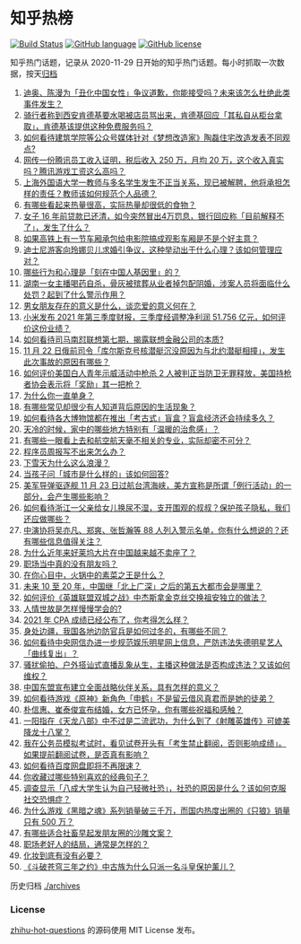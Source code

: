 # 知乎热榜
[![Build Status](https://github.com/ToWeLong/zhihu-hot-questions/workflows/CI/badge.svg)](https://github.com/ToWeLong/zhihu-hot-questions/actions)
[![GitHub language](https://img.shields.io/badge/language-golang-orange.svg)](https://golang.org/)
[![GitHub license](https://img.shields.io/github/license/ToWeLong/zhihu-hot-questions)](https://github.com/ToWeLong/zhihu-hot-questions/blob/main/LICENSE)

知乎热门话题，记录从 2020-11-29 日开始的知乎热门话题。每小时抓取一次数据，按天[归档](./archives)

<!-- BEGIN -->

1. [迪奥、陈漫为「丑化中国女性」争议道歉，你能接受吗？未来该怎么杜绝此类事件发生？](https://www.zhihu.com/question/501065108)
1. [骑行者称到西安肯德基要水喝被店员骂出来，肯德基回应「其私自从柜台拿取」，肯德基该提供这种免费服务吗？](https://www.zhihu.com/question/500813841)
1. [如何看待建筑学院等公众号媒体针对《梦想改造家》陶磊住宅改造发表不同观点?](https://www.zhihu.com/question/500865049)
1. [网传一份腾讯员工收入证明，税后收入 250 万，月均 20 万，这个收入真实吗？腾讯游戏工资这么高吗？](https://www.zhihu.com/question/500952531)
1. [上海外国语大学一教师与多名学生发生不正当关系，现已被解聘，他将承担怎样的责任？教师该如何规范个人品德？](https://www.zhihu.com/question/501019061)
1. [有哪些看起来热量很高，实际热量却很低的食物？](https://www.zhihu.com/question/359675190)
1. [女子 16 年前贷款已还清，如今突然冒出4万罚息，银行回应称「目前解释不了」，发生了什么？](https://www.zhihu.com/question/500603836)
1. [如果高铁上有一节车厢承包给电影院搞成观影车厢是不是个好主意？](https://www.zhihu.com/question/499915495)
1. [迪士尼游客向玲娜贝儿求婚引争议，这种举动出于什么心理？该如何管理应对？](https://www.zhihu.com/question/499102073)
1. [哪些行为和心理是「刻在中国人基因里」的？](https://www.zhihu.com/question/499302021)
1. [湖南一女主播喝药自杀，骨灰被殡葬从业者掉包配阴婚，涉案人员将面临什么处罚？起到了什么警示作用？](https://www.zhihu.com/question/501012306)
1. [男女朋友存在的意义是什么，谈恋爱的意义何在？](https://www.zhihu.com/question/61467321)
1. [小米发布 2021 年第三季度财报，三季度经调整净利润 51.756 亿元，如何评价这份业绩？](https://www.zhihu.com/question/501069403)
1. [如何看待司马南怼联想第七期，揭露联想金融公司的本质?](https://www.zhihu.com/question/500857915)
1. [11 月 22 日俄前司令「库尔斯克号核潜艇沉没原因为与北约潜艇相撞」，发生此次事故的原因有哪些？](https://www.zhihu.com/question/500818710)
1. [如何评价美国白人青年示威活动中枪杀 2 人被判正当防卫无罪释放，美国持枪者协会表示将「奖励」其一把枪？](https://www.zhihu.com/question/500708173)
1. [为什么你一直单身？](https://www.zhihu.com/question/323752666)
1. [有哪些常见却很少有人知道背后原因的生活现象？](https://www.zhihu.com/question/433255938)
1. [如何看待各大博物馆都在推出「考古式」盲盒？盲盒经济还会持续多久？](https://www.zhihu.com/question/501058715)
1. [天冷的时候，家中的哪些地方特别有「温暖的治愈感」？](https://www.zhihu.com/question/496406610)
1. [有哪些一眼看上去和航空航天毫不相关的专业，实际却密不可分？](https://www.zhihu.com/question/500832037)
1. [程序员周报写不出来怎么办？](https://www.zhihu.com/question/495754023)
1. [下雪天为什么这么浪漫？](https://www.zhihu.com/question/266462404)
1. [当孩子问「城市是什么样的」该如何回答?](https://www.zhihu.com/question/500643839)
1. [美军导弹驱逐舰 11 月 23 日过航台湾海峡，美方宣称是所谓「例行活动」的一部分，会产生哪些影响？](https://www.zhihu.com/question/500954550)
1. [如何看待浙江一父亲给女儿换尿不湿，支开围观的叔叔？保护孩子隐私，我们还应做哪些？](https://www.zhihu.com/question/500429372)
1. [中演协将吴亦凡、郑爽、张哲瀚等 88 人列入警示名单，你有什么想说的？还有哪些信息值得关注？](https://www.zhihu.com/question/501054451)
1. [为什么近年来好莱坞大片在中国越来越不卖座了？](https://www.zhihu.com/question/268982964)
1. [职场当中真的没有朋友吗？](https://www.zhihu.com/question/499954206)
1. [在你心目中，火锅中的素菜之王是什么？](https://www.zhihu.com/question/307831609)
1. [未来 10 至 20 年，中国继「北上广深」之后的第五大都市会是哪里？](https://www.zhihu.com/question/23654204)
1. [如何评价《英雄联盟双城之战》中杰斯拿金克丝交换祖安独立的做法？](https://www.zhihu.com/question/500368524)
1. [人情世故是怎样慢慢学会的?](https://www.zhihu.com/question/433658322)
1. [2021 年 CPA 成绩已经公布了，你考得怎么样？](https://www.zhihu.com/question/500956905)
1. [身处边疆，我国各地边防官兵是如何过冬的，有哪些不同？](https://www.zhihu.com/question/497703292)
1. [如何看待中央网信办进一步规范娱乐明星网上信息，严防违法失德明星艺人「曲线复出」？](https://www.zhihu.com/question/500924221)
1. [骚扰偷拍、户外搭讪式直播乱象从生，主播这种做法是否构成违法？又该如何维权？](https://www.zhihu.com/question/500706414)
1. [中国东盟宣布建立全面战略伙伴关系，具有怎样的意义？](https://www.zhihu.com/question/500678683)
1. [如何看待游戏《原神》新角色「申鹤」不是留云借风真君而是她的徒弟？](https://www.zhihu.com/question/500819970)
1. [朴信惠、崔泰俊宣布结婚，女方已怀孕，你有哪些祝福和感触？](https://www.zhihu.com/question/500934670)
1. [一阳指在《天龙八部》中不过是二流武功，为什么到了《射雕英雄传》可媲美降龙十八掌？](https://www.zhihu.com/question/500298767)
1. [我在公务员模拟考试时，看见试卷开头有「考生禁止翻阅，否则影响成绩」。如果提前翻阅试卷，是否真有影响？](https://www.zhihu.com/question/497662626)
1. [如何看待百度网盘即将不再限速？](https://www.zhihu.com/question/499618256)
1. [你收藏过哪些特别喜欢的经典句子？](https://www.zhihu.com/question/457542778)
1. [调查显示「八成大学生认为自己轻微社恐」，社恐的原因是什么？该如何克服社交恐惧症？](https://www.zhihu.com/question/500924966)
1. [为什么游戏《黑暗之魂》系列销量破三千万，而国内热度出圈的《只狼》销量只有 500 万？](https://www.zhihu.com/question/499200889)
1. [有哪些适合社畜早起发朋友圈的沙雕文案？](https://www.zhihu.com/question/494326340)
1. [职场老好人的结局，通常是怎样的？](https://www.zhihu.com/question/494106806)
1. [化妆到底有没有必要？](https://www.zhihu.com/question/490792623)
1. [《斗破苍穹三年之约》中古族为什么只派一名斗皇保护薰儿？](https://www.zhihu.com/question/500301761)

<!-- END -->

历史归档 [./archives](./archives)


### License
[zhihu-hot-questions](https://github.com/towelong/zhihu-hot-questions) 的源码使用 MIT License 发布。